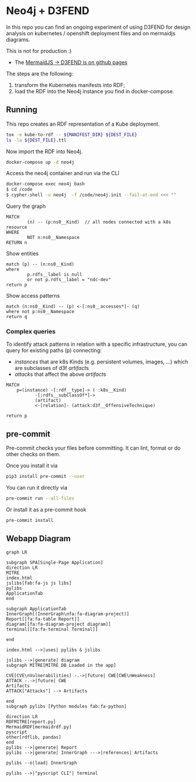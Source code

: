 # Neo4j + D3FEND

In this repo you can find an ongoing experiment of using D3FEND for design analysis on
kubernetes / openshift deployment files and on mermaidjs diagrams.

This is not for production :)

- The [MermaidJS -> D3FEND is on github pages](https://par-tec.github.io/neo4j-semantic-docker/mermaid/)

The steps are the following:

1. transform the Kubernetes manifests into RDF;
2. load the RDF into the Neo4j instance you find in docker-compose.

## Running

This repo creates an RDF representation of a Kube deployment.

```bash
tox -e kube-to-rdf -- ${MANIFEST_DIR} ${DEST_FILE}
ls -la ${DEST_FILE}.ttl
```

Now import the RDF into Neo4j.

```bash
docker-compose up -d neo4j
```

Access the neo4j container and run  via the CLI

```bash
docker-compose exec neo4j bash
$ cd /code
$ cypher-shell -u neo4j  -f /code/neo4j.init --fail-at-end <<< ""
```

Query the graph

```cypher
MATCH
        (n) -- (p:ns0__Kind)  // all nodes connected with a k8s resource
WHERE
        NOT n:ns0__Namespace
RETURN n
```

Show entities

```cypher
match (p) -- (n:ns0__Kind)
where
        p.rdfs__label is null
        or not p.rdfs__label = "ndc-dev"
return p
```

Show access patterns

```cypher
match (n:ns0__Kind) -- (p) <-[:ns0__accesses*]- (q)
where not p:ns0__Namespace
return q
```

### Complex queries

To identify attack patterns in relation with a specific infrastructure,
you can query for existing paths (p) connecting:

- *instances* that are k8s Kinds (e.g. persistent volumes, images, ...)
  which are subclasses of d3f *artifact*s
- *attack*s that affect the above *artifact*s

```cypher
MATCH
    p=(instance) -[:rdf__type]-> ( :k8s__Kind)
           -[:rdfs__subClassOf*]->
           (artifact)
           <-[relation]- (attack:d3f__OffensiveTechnique)

return p
```

## pre-commit

Pre-commit checks your files before committing. It can lint, format or do
other checks on them.

Once you install it via

```bash
pip3 install pre-commit --user
```

You can run it directly via

```bash
pre-commit run --all-files
```

Or install it as a pre-commit hook

```bash
pre-commit install
```

## Webapp Diagram

```mermaid
graph LR

subgraph SPA[Single-Page Application]
direction LR
MITRE
index.html
jslibs[fab:fa-js js libs]
pylibs
ApplicationTab
end

subgraph ApplicationTab
InnerGraph[(InnerGraph\nfa:fa-diagram-project)]
Report[[fa:fa-table Report]]
diagram[[fa:fa-diagram-project diagram]]
terminal[[fa:fa-terminal Terminal]]

end

index.html -->|uses| pylibs & jslibs

jslibs -->|generate| diagram
subgraph MITRE[MITRE DB Loaded in the app]

CVE[CVE\nVulnerabilities] -.->|future| CWE[CWE\nWeakness]
ATTACK -.->|future| CWE
Artifacts
ATTACK["Attacks"] --> Artifacts

end
subgraph pylibs [Python modules fab:fa-python]

direction LR
RDFMITRE[report.py]
MermaidRDF[mermaidrdf.py]
pyscript
other[rdflib, pandas]
end
pylibs -->|generate| Report
pylibs -->|generate| InnerGraph --->|references| Artifacts

pylibs --o|load| InnerGraph

pylibs -->|"pyscript CLI"| terminal
```
